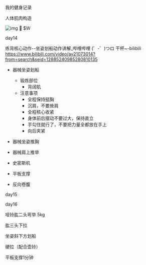 我的健身记录





人体肌肉构造





![img](http://www.jirou.com/uploads/allimg/091224/005T210O-1.jpg)  $W



day14

练背核心动作--坐姿划船动作讲解_哔哩哔哩 (゜-゜)つロ 干杯~-bilibili
https://www.bilibili.com/video/av21073014?from=search&seid=12885240985280810135



- 器械坐姿划船
  - 锻炼部位
    - 背阔肌
  - 注意事项
    - 全程保持挺胸
    - 沉肩，不要耸肩
    - 全程核心收紧
    - 身体前后摆动不要过大，保持直立
    - 手勾住就行了，不要把力量全都放在手上
    - 向后夹紧



- 器械坐姿推胸
- 器械肩上推举
- 史密斯机
- 平板支撑
- 反向卷腹





day15



day16

哑铃肱二头弯举 5kg

肱三头下拉

坐姿斜下方划船

硬拉（配合壶铃）

平板支撑1分钟





